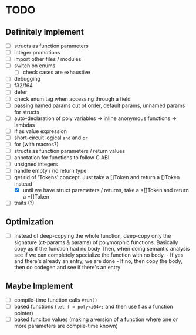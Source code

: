 # TODO

## Definitely Implement

- [ ] structs as function parameters
- [ ] integer promotions
- [ ] import other files / modules
- [ ] switch on enums
    - [ ] check cases are exhaustive
- [ ] debugging
- [ ] f32/f64
- [ ] defer
- [ ] check enum tag when accessing through a field
- [ ] passing named params out of order, default params, unnamed params for structs
- [ ] auto-declaration of poly variables -> inline anonymous functions -> lambdas
- [ ] if as value expression
- [ ] short-circuit logical `and` and `or`
- [ ] for (with macros?)
- [ ] structs as function parameters / return values
- [ ] annotation for functions to follow C ABI
- [ ] unsigned integers
- [ ] handle empty / no return type
- [ ] get rid of 'Tokens' concept. Just take a []Token and return a []Token instead
    - [x] until we have struct parameters / returns, take a *[]Token and return a *[]Token
- [ ] traits (?)

## Optimization

- [ ] Instead of deep-copying the whole function, deep-copy only the signature (ct-params & params) of polymorphic functions. Basically copy as if the function had no body
      Then, when doing semantic analysis see if we can completely specialize the function with no body.
      - If yes and there's already an entry, we are done
      - If no, then copy the body, then do codegen and see if there's an entry


## Maybe Implement

- [ ] compile-time function calls `#run()`
- [ ] baked functions (`let f = poly<i64>;` and then use f as a function pointer)
- [ ] baked funciton values (making a version of a function where one or more parameters are compile-time known)
